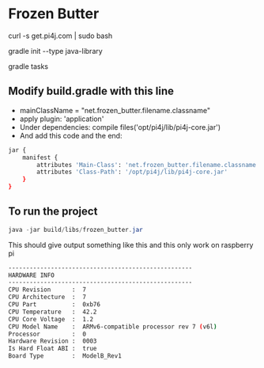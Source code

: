 # Frozen Butter


curl -s get.pi4j.com | sudo bash

gradle init --type java-library

gradle tasks

## Modify build.gradle with this line
* mainClassName = "net.frozen_butter.filename.classname"
* apply plugin: 'application'
* Under dependencies: compile files('opt/pi4j/lib/pi4j-core.jar')
* And add this code and the end:
```sh
jar {
    manifest {
        attributes 'Main-Class': 'net.frozen_butter.filename.classname'
        attributes 'Class-Path': '/opt/pi4j/lib/pi4j-core.jar'
    }
}
```

## To run the project
```java
java -jar build/libs/frozen_butter.jar
```

This should give output something like this and this only work on raspberry pi
```sh
----------------------------------------------------
HARDWARE INFO
----------------------------------------------------
CPU Revision      :  7
CPU Architecture  :  7
CPU Part          :  0xb76
CPU Temperature   :  42.2
CPU Core Voltage  :  1.2
CPU Model Name    :  ARMv6-compatible processor rev 7 (v6l)
Processor         :  0
Hardware Revision :  0003
Is Hard Float ABI :  true
Board Type        :  ModelB_Rev1
```
